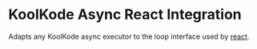 # KoolKode Async React Integration

Adapts any KoolKode async executor to the loop interface used by [react](https://github.com/reactphp/event-loop).

